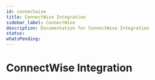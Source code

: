 ```yaml
---
id: connectwise
title: ConnectWise Integration
sidebar_label: ConnectWise
description: Documentation for ConnectWise Integration
status: 
whatsPending: 
---
```


# ConnectWise Integration


